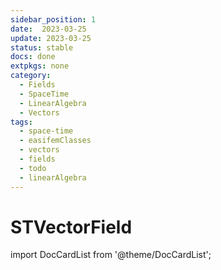 ```yaml
---
sidebar_position: 1
date:  2023-03-25 
update: 2023-03-25   
status: stable
docs: done
extpkgs: none
category: 
  - Fields
  - SpaceTime
  - LinearAlgebra
  - Vectors
tags:
  - space-time
  - easifemClasses
  - vectors
  - fields
  - todo
  - linearAlgebra
---
```



# STVectorField

import DocCardList from '@theme/DocCardList';

<DocCardList />
